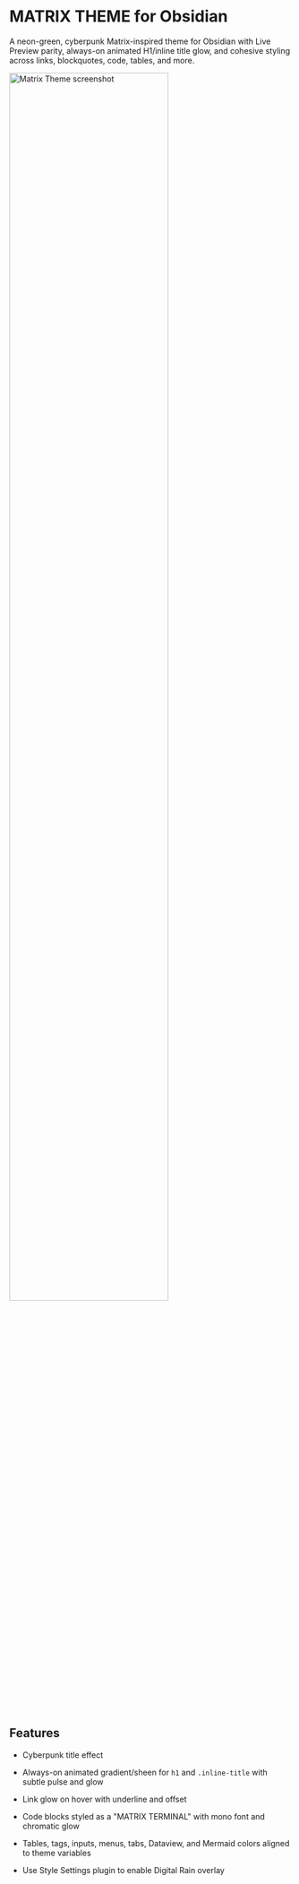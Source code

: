 # MATRIX THEME for Obsidian
A neon-green, cyberpunk Matrix-inspired theme for Obsidian with Live Preview parity, always-on animated H1/inline title glow, and cohesive styling across links, blockquotes, code, tables, and more.

<img src="https://hebbkx1anhila5yf.public.blob.vercel-storage.com/SCR-20250807-rqus-AcoictKbzaOc4V2UsvJBUCUiRksYug.png" alt="Matrix Theme screenshot" width="75%">

## Features
- Cyberpunk title effect
  
- Always-on animated gradient/sheen for `h1` and `.inline-title` with subtle pulse and glow
- Link glow on hover with underline and offset
- Code blocks styled as a "MATRIX TERMINAL" with mono font and chromatic glow
- Tables, tags, inputs, menus, tabs, Dataview, and Mermaid colors aligned to theme variables
- Use Style Settings plugin to enable Digital Rain overlay
